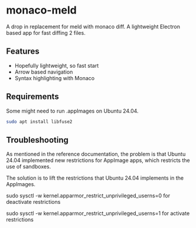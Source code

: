 # monaco-meld 

A drop in replacement for meld with monaco diff. A lightweight Electron based app for fast diffing 2 files.

## Features

- Hopefully lightweight, so fast start
- Arrow based navigation
- Syntax highlighting with Monaco

## Requirements

Some might need to run .appImages on Ubuntu 24.04.

```sh
sudo apt install libfuse2
```

## Troubleshooting

As mentioned in the reference documentation, the problem is that Ubuntu 24.04 implemented new restrictions for AppImage apps, which restricts the use of sandboxes.

The solution is to lift the restrictions that Ubuntu 24.04 implements in the AppImages.

sudo sysctl -w kernel.apparmor_restrict_unprivileged_userns=0
for deactivate restrictions

sudo sysctl -w kernel.apparmor_restrict_unprivileged_userns=1
for activate restrictions

